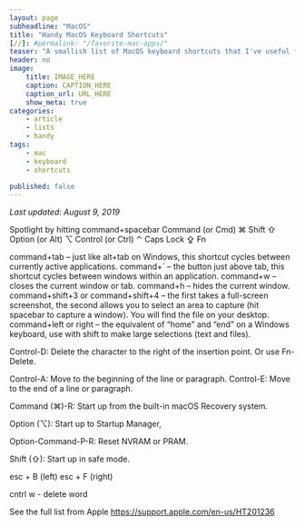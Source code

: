 ```yaml
---
layout: page
subheadline: "MacOS"
title: "Handy MacOS Keyboard Shortcuts"
[//]: #permalink: "/favorite-mac-apps/"
teaser: "A smallish list of MacOS keyboard shortcuts that I've useful for increasing productivity/efficiency."
header: no
image:
    title: IMAGE_HERE
    caption: CAPTION_HERE
    caption_url: URL_HERE
    show_meta: true
categories:
    - article
    - lists
    - handy
tags:
    - mac
    - keyboard
    - shortcuts

published: false 
---
```

*Last updated: August 9, 2019*

Spotlight by hitting command+spacebar
Command (or Cmd) ⌘
Shift ⇧
Option (or Alt) ⌥
Control (or Ctrl) ⌃
Caps Lock ⇪
Fn

command+tab – just like alt+tab on Windows, this shortcut cycles between currently active applications.
command+` – the button just above tab, this shortcut cycles between windows within an application.
command+w – closes the current window or tab.
command+h – hides the current window.
command+shift+3 or command+shift+4 – the first takes a full-screen screenshot, the second allows you to select an area to capture (hit spacebar to capture a window). You will find the file on your desktop.
command+left or right – the equivalent of “home” and “end” on a Windows keyboard, use with shift to make large selections (text and files).

Control-D: Delete the character to the right of the insertion point. Or use Fn-Delete.

Control-A: Move to the beginning of the line or paragraph.
Control-E: Move to the end of a line or paragraph.

Command (⌘)-R: Start up from the built-in macOS Recovery system.

Option (⌥): Start up to Startup Manager, 

Option-Command-P-R: Reset NVRAM or PRAM. 

Shift (⇧):  Start up in safe mode. 

esc + B (left) esc + F (right)

cntrl w - delete word

See the full list from Apple https://support.apple.com/en-us/HT201236
